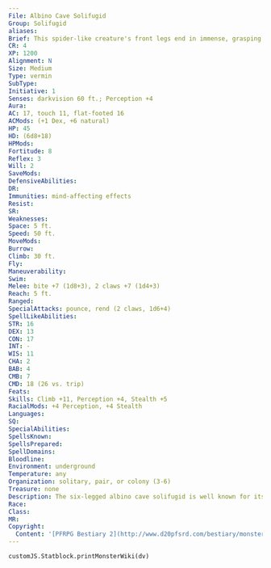 ```yaml
---
File: Albino Cave Solifugid
Group: Solifugid
aliases: 
Brief: This spider-like creature's front legs end in immense, grasping claws. Its mouth sports a pair of huge vertical mandibles.
CR: 4
XP: 1200
Alignment: N
Size: Medium
Type: vermin
SubType: 
Initiative: 1
Senses: darkvision 60 ft.; Perception +4
Aura: 
AC: 17, touch 11, flat-footed 16
ACMods: (+1 Dex, +6 natural)
HP: 45
HD: (6d8+18)
HPMods: 
Fortitude: 8
Reflex: 3
Will: 2
SaveMods: 
DefensiveAbilities: 
DR: 
Immunities: mind-affecting effects
Resist: 
SR: 
Weaknesses: 
Space: 5 ft.
Speed: 50 ft.
MoveMods: 
Burrow: 
Climb: 30 ft.
Fly: 
Maneuverability: 
Swim: 
Melee: bite +7 (1d8+3), 2 claws +7 (1d4+3)
Reach: 5 ft.
Ranged: 
SpecialAttacks: pounce, rend (2 claws, 1d6+4)
SpellLikeAbilities: 
STR: 16
DEX: 13
CON: 17
INT: -
WIS: 11
CHA: 2
BAB: 4
CMB: 7
CMD: 18 (26 vs. trip)
Feats: 
Skills: Climb +11, Perception +4, Stealth +5
RacialMods: +4 Perception, +4 Stealth
Languages: 
SQ: 
SpecialAbilities: 
SpellsKnown: 
SpellsPrepared: 
SpellDomains: 
Bloodline: 
Environment: underground
Temperature: any
Organization: solitary, pair, or colony (3-6)
Treasure: none
Description: The six-legged albino cave solifugid is well known for its aggressive hunting patterns. It has a legspan of 5 feet, and weighs 100 pounds.
Race: 
Class: 
MR: 
Copyright:
  Content: '[PFRPG Bestiary 2](http://www.d20pfsrd.com/bestiary/monster-listings/vermin/solifugid/giant-solifugid)'
---
```

```dataviewjs
customJS.Statblock.printMonsterWiki(dv)
```
